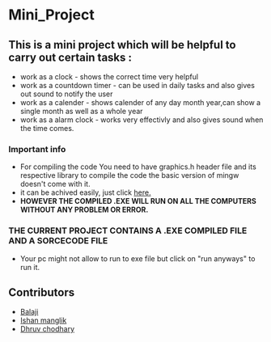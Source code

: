 # Mini_Project
## This is a mini project which will be helpful to carry out certain tasks : ##
* work as a clock - shows the correct time very helpful
* work as a countdown timer - can be used in daily tasks and also gives out sound to notify the user
* work as a calender - shows calender of any day month year,can show a single month as well as a whole year
* work as a alarm clock - works very effectivly and also gives sound when the time comes.
### Important info ###
* For compiling the code You need to have graphics.h header file and its respective library to compile the code the basic version of mingw doesn't come with it.
* it can be achived easily, just click [here.](https://www.geeksforgeeks.org/include-graphics-h-codeblocks/)
* **HOWEVER THE COMPILED .EXE WILL RUN ON ALL THE COMPUTERS WITHOUT ANY PROBLEM OR ERROR.**
### THE CURRENT PROJECT CONTAINS A .EXE COMPILED FILE AND A SORCECODE FILE ###
* Your pc might not allow to run to exe file but click on "run anyways" to run it.
## Contributors ##
* [Balaji](https://github.com/Balajithegr8)
* [Ishan manglik](https://github.com/IshanManglik)
* [Dhruv chodhary](https://github.com/Dhruvch1244)
